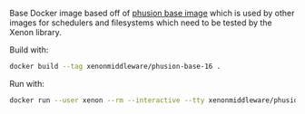 Base Docker image based off of [phusion base image](http://phusion.github.io/baseimage-docker/) which is used by other images for schedulers and filesystems which need to be tested by the Xenon library.

Build with:

```bash
docker build --tag xenonmiddleware/phusion-base-16 .
```

Run with:
```bash
docker run --user xenon --rm --interactive --tty xenonmiddleware/phusion-base-16 bash
```

